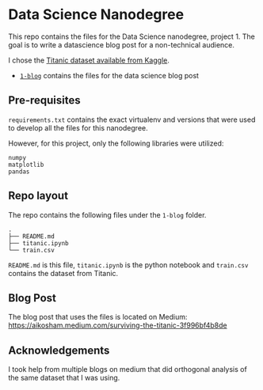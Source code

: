 # Data Science Nanodegree

This repo contains the files for the Data Science nanodegree, project 1. The goal is to write a datascience blog post for a non-technical audience.

I chose the [Titanic dataset available from Kaggle](https://www.kaggle.com/c/titanic/data?select=train.csv).

- [`1-blog`](./1-blog) contains the files for the data science blog post

## Pre-requisites
`requirements.txt` contains the exact virtualenv and versions that were used to develop all the files for this nanodegree.

However, for this project, only the following libraries were utilized:

```
numpy
matplotlib
pandas
```

## Repo layout

The repo contains the following files under the `1-blog` folder.
```
.
├── README.md
├── titanic.ipynb
└── train.csv
```

`README.md` is this file, `titanic.ipynb` is the python notebook and `train.csv` contains the dataset from Titanic.

## Blog Post
The blog post that uses the files is located on Medium: https://aikosham.medium.com/surviving-the-titanic-3f996bf4b8de

## Acknowledgements
I took help from multiple blogs on medium that did orthogonal analysis of the same dataset that I was using.
